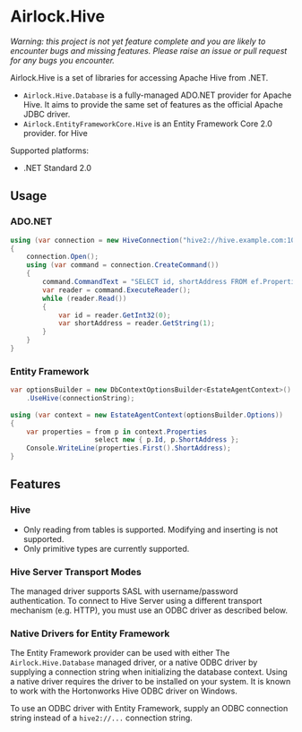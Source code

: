 Airlock.Hive
============

_Warning: this project is not yet feature complete and you are likely to
encounter bugs and missing features. Please raise an issue or pull request
for any bugs you encounter._

Airlock.Hive is a set of libraries for accessing Apache Hive from .NET.

- `Airlock.Hive.Database` is a fully-managed ADO.NET provider for Apache Hive.
It aims to provide the same set of features as the official Apache JDBC driver.
- `Airlock.EntityFrameworkCore.Hive` is an Entity Framework Core 2.0 provider.
for Hive

Supported platforms:

- .NET Standard 2.0

## Usage

### ADO.NET

```csharp
using (var connection = new HiveConnection("hive2://hive.example.com:10000?username=username&password=password"))
{
    connection.Open();
    using (var command = connection.CreateCommand())
    {
        command.CommandText = "SELECT id, shortAddress FROM ef.Properties";
        var reader = command.ExecuteReader();
        while (reader.Read())
        {
            var id = reader.GetInt32(0);
            var shortAddress = reader.GetString(1);
        }
    }
}
```

### Entity Framework

```csharp
var optionsBuilder = new DbContextOptionsBuilder<EstateAgentContext>()
    .UseHive(connectionString);
 
using (var context = new EstateAgentContext(optionsBuilder.Options))
{
    var properties = from p in context.Properties
                     select new { p.Id, p.ShortAddress };
    Console.WriteLine(properties.First().ShortAddress);
}
```

## Features

### Hive

- Only reading from tables is supported. Modifying and inserting is not supported.
- Only primitive types are currently supported.

### Hive Server Transport Modes

The managed driver supports SASL with username/password authentication. To
connect to Hive Server using a different transport mechanism (e.g. HTTP), you
must use an ODBC driver as described below.

### Native Drivers for Entity Framework

The Entity Framework provider can be used with either The
`Airlock.Hive.Database` managed driver, or a native ODBC driver by supplying
a connection string when initializing the database context. Using a native
driver requires the driver to be installed on your system. It is known to work
with the Hortonworks Hive ODBC driver on Windows.

To use an ODBC driver with Entity Framework, supply an ODBC connection string
instead of a `hive2://...` connection string.
